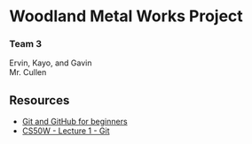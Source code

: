# Woodland Metal Works Project

### Team 3
Ervin, Kayo, and Gavin <br>
Mr. Cullen

## Resources
* [Git and GitHub for beginners](https://youtu.be/tRZGeaHPoaw)
* [CS50W - Lecture 1 - Git](https://youtu.be/NcoBAfJ6l2Q)